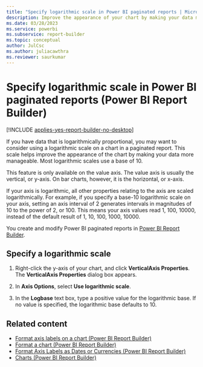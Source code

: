 ```yaml
---
title: "Specify logarithmic scale in Power BI paginated reports | Microsoft Docs"
description: Improve the appearance of your chart by making your data more manageable with a logarithmic scale on a chart in a Power BI paginated report.  
ms.date: 03/28/2023
ms.service: powerbi
ms.subservice: report-builder
ms.topic: conceptual
author: JulCsc
ms.author: juliacawthra
ms.reviewer: saurkumar
---
```

# Specify logarithmic scale in Power BI paginated reports (Power BI Report Builder)

[!INCLUDE [applies-yes-report-builder-no-desktop](../../../includes/applies-yes-report-builder-no-desktop.md)]

  If you have data that is logarithmically proportional, you may want to consider using a logarithmic scale on a chart in a paginated report. This scale helps improve the appearance of the chart by making your data more manageable. Most logarithmic scales use a base of 10.  
  
 This feature is only available on the value axis. The value axis is usually the vertical, or y-axis. On bar charts, however, it is the horizontal, or x-axis.  
  
 If your axis is logarithmic, all other properties relating to the axis are scaled logarithmically. For example, if you specify a base-10 logarithmic scale on your axis, setting an axis interval of 2 generates intervals in magnitudes of 10 to the power of 2, or 100. This means your axis values read 1, 100, 10000, instead of the default result of 1, 10, 100, 1000, 10000.  
  
You create and modify Power BI paginated reports in [Power BI Report Builder](../../report-builder-power-bi.md). 
  
## Specify a logarithmic scale  
  
1. Right-click the y-axis of your chart, and click **VerticalAxis Properties**. The **VerticalAxis Properties** dialog box appears.  
  
1. In **Axis Options**, select **Use logarithmic scale**.  
  
1. In the **Logbase** text box, type a positive value for the logarithmic base. If no value is specified, the logarithmic base defaults to 10.  
  
## Related content

- [Format axis labels on a chart &#40;Power BI Report Builder&#41;](/sql/reporting-services/report-design/formatting-axis-labels-on-a-chart-report-builder-and-ssrs)   
- [Format a chart &#40;Power BI Report Builder&#41;](formatting-chart-report-builder.md)   
- [Format Axis Labels as Dates or Currencies &#40;Power BI Report Builder&#41;](format-axis-labels-dates-currencies-report-builder.md)
- [Charts (Power BI Report Builder)](charts-report-builder.md)  
